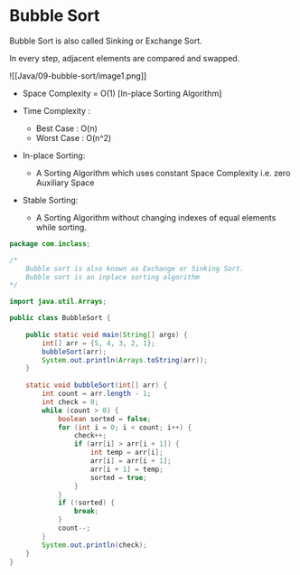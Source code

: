# Bubble Sort

Bubble Sort is also called Sinking or Exchange Sort.

In every step, adjacent elements are compared and swapped.

![[Java/09-bubble-sort/image1.png]]

-   Space Complexity = O(1) [In-place Sorting Algorithm]
    
-   Time Complexity :
    
    -   Best Case : O(n)
    -   Worst Case : O(n^2)
    
-   In-place Sorting:
    -   A Sorting Algorithm which uses constant Space Complexity i.e. zero Auxiliary Space
-   Stable Sorting:
    -   A Sorting Algorithm without changing indexes of equal elements while sorting.


```java
package com.inclass;

/*
    Bubble sort is also known as Exchange or Sinking Sort.
    Bubble sort is an inplace sorting algorithm
*/

import java.util.Arrays;

public class BubbleSort {
    
    public static void main(String[] args) {
        int[] arr = {5, 4, 3, 2, 1};
        bubbleSort(arr);
        System.out.println(Arrays.toString(arr));
    }
    
    static void bubbleSort(int[] arr) {
        int count = arr.length - 1;
        int check = 0;
        while (count > 0) {
            boolean sorted = false;
            for (int i = 0; i < count; i++) {
                check++;
                if (arr[i] > arr[i + 1]) {
                    int temp = arr[i];
                    arr[i] = arr[i + 1];
                    arr[i + 1] = temp;
                    sorted = true;
                }
            }
            if (!sorted) {
                break;
            }
            count--;
        }
        System.out.println(check);
    }
}
```
